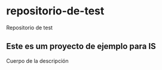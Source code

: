 # repositorio-de-test
Repositorio de test

## Este es um proyecto de ejemplo para IS

Cuerpo de la descripción
